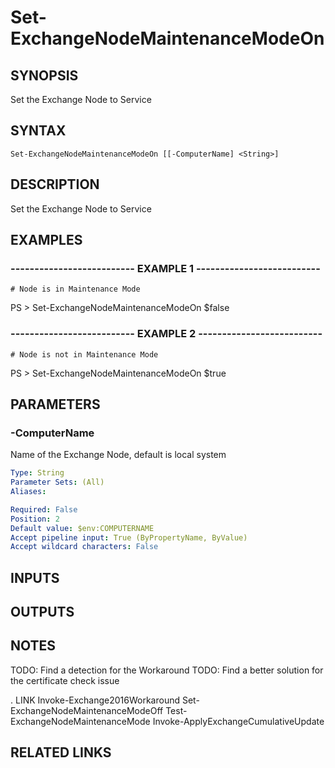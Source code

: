 ﻿---
external help file: ExchangeNodeMaintenanceMode-help.xml
online version: 
schema: 2.0.0
---

# Set-ExchangeNodeMaintenanceModeOn

## SYNOPSIS
Set the Exchange Node to Service

## SYNTAX

```
Set-ExchangeNodeMaintenanceModeOn [[-ComputerName] <String>]
```

## DESCRIPTION
Set the Exchange Node to Service

## EXAMPLES

### -------------------------- EXAMPLE 1 --------------------------
```
# Node is in Maintenance Mode
```

PS \> Set-ExchangeNodeMaintenanceModeOn
$false

### -------------------------- EXAMPLE 2 --------------------------
```
# Node is not in Maintenance Mode
```

PS \> Set-ExchangeNodeMaintenanceModeOn
$true

## PARAMETERS

### -ComputerName
Name of the Exchange Node, default is local system

```yaml
Type: String
Parameter Sets: (All)
Aliases: 

Required: False
Position: 2
Default value: $env:COMPUTERNAME
Accept pipeline input: True (ByPropertyName, ByValue)
Accept wildcard characters: False
```

## INPUTS

## OUTPUTS

## NOTES
TODO: Find a detection for the Workaround
TODO: Find a better solution for the certificate check issue

.
LINK
Invoke-Exchange2016Workaround
Set-ExchangeNodeMaintenanceModeOff
Test-ExchangeNodeMaintenanceMode
Invoke-ApplyExchangeCumulativeUpdate

## RELATED LINKS

